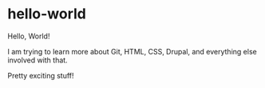 # hello-world

Hello, World!

I am trying to learn more about Git, HTML, CSS, Drupal, and everything else involved with that.

Pretty exciting stuff!
